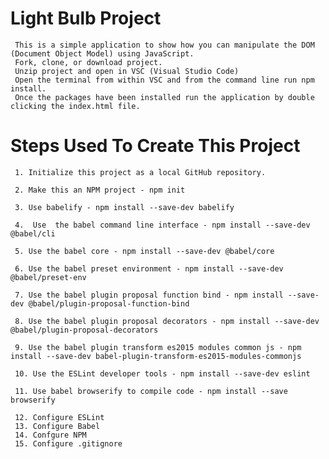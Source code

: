 # Light Bulb Project
     This is a simple application to show how you can manipulate the DOM (Document Object Model) using JavaScript.  
     Fork, clone, or download project.
     Unzip project and open in VSC (Visual Studio Code)
     Open the terminal from within VSC and from the command line run npm install.
     Once the packages have been installed run the application by double clicking the index.html file.

# Steps Used To Create This Project
     1. Initialize this project as a local GitHub repository.

     2. Make this an NPM project - npm init

     3. Use babelify - npm install --save-dev babelify

     4.  Use  the babel command line interface - npm install --save-dev @babel/cli

     5. Use the babel core - npm install --save-dev @babel/core

     6. Use the babel preset environment - npm install --save-dev @babel/preset-env

     7. Use the babel plugin proposal function bind - npm install --save-dev @babel/plugin-proposal-function-bind

     8. Use the babel plugin proposal decorators - npm install --save-dev @babel/plugin-proposal-decorators

     9. Use the babel plugin transform es2015 modules common js - npm install --save-dev babel-plugin-transform-es2015-modules-commonjs

     10. Use the ESLint developer tools - npm install --save-dev eslint

     11. Use babel browserify to compile code - npm install --save browserify

     12. Configure ESLint
     13. Configure Babel
     14. Confgure NPM
     15. Configure .gitignore


     
